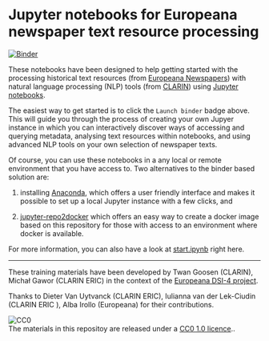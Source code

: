 # Jupyter notebooks for Europeana newspaper text resource processing
[![Binder](https://mybinder.org/badge_logo.svg)](https://mybinder.org/v2/gh/clarin-eric/europeana-newspapers-notebooks/main?labpath=start.ipynb)

These notebooks have been designed to help getting started with the processing historical text resources (from [Europeana Newspapers](https://www.europeana.eu/en/collections/topic/18-newspapers))
with natural language processing (NLP) tools (from [CLARIN](https://www.clarin.eu)) using [Jupyter notebooks](https://jupyter.org/).

The easiest way to get started is to click the `Launch binder` badge above. This will guide you through the process of creating your own Jupyer instance in which you can interactively discover ways of accessing and querying metadata, analysing text resources within notebooks, and using advanced NLP tools on your own selection of newspaper texts.

Of course, you can use these notebooks in a any local or remote environment that you have access to. Two alternatives to the binder based solution are:

1) installing [Anaconda](https://anaconda.org/), which offers a user friendly interface and makes it possible to set up a local Jupyter instance with a few clicks, and

2) [jupyter-repo2docker](https://repo2docker.readthedocs.io/en/latest/) which offers an easy way to create a docker image based on this repository for those with access to an environment where docker is available.

For more information, you can also have a look at [start.ipynb](start.ipynb) right here.

----

These training materials have been developed by Twan Goosen (CLARIN), Michał Gawor (CLARIN ERIC) in the context of the [Europeana DSI-4 project](https://pro.europeana.eu/project/europeana-dsi-4).

Thanks to Dieter Van Uytvanck (CLARIN ERIC), Iulianna van der Lek-Ciudin (CLARIN ERIC ), Alba Irollo (Europeana) for their contributions.

![CC0](https://i.creativecommons.org/p/zero/1.0/88x31.png) \
The materials in this repositoy are released under a [CC0 1.0 licence](https://creativecommons.org/publicdomain/zero/1.0/)..
